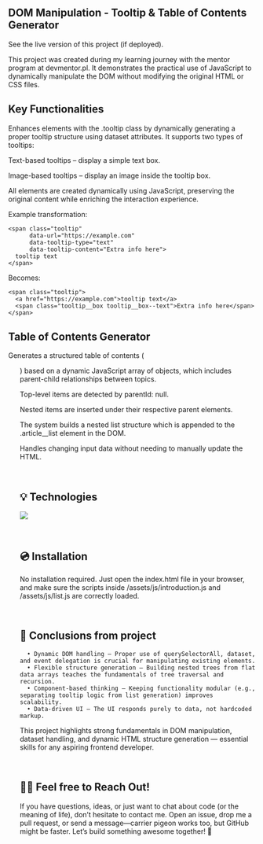 

## DOM Manipulation - Tooltip & Table of Contents Generator

See the live version of this project (if deployed).

This project was created during my learning journey with the mentor program at devmentor.pl. It demonstrates the practical use of JavaScript to dynamically manipulate the DOM without modifying the original HTML or CSS files.

## Key Functionalities

Enhances elements with the .tooltip class by dynamically generating a proper tooltip structure using dataset attributes. It supports two types of tooltips:

Text-based tooltips – display a simple text box.

Image-based tooltips – display an image inside the tooltip box.

All elements are created dynamically using JavaScript, preserving the original content while enriching the interaction experience.

Example transformation:
```
<span class="tooltip"
      data-url="https://example.com"
      data-tooltip-type="text"
      data-tooltip-content="Extra info here">
  tooltip text
</span>
```

Becomes:
```
<span class="tooltip">
  <a href="https://example.com">tooltip text</a>
  <span class="tooltip__box tooltip__box--text">Extra info here</span>
</span>
```

## Table of Contents Generator

Generates a structured table of contents (<ul>) based on a dynamic JavaScript array of objects, which includes parent-child relationships between topics.

Top-level items are detected by parentId: null.

Nested items are inserted under their respective parent elements.

The system builds a nested list structure which is appended to the .article__list element in the DOM.

Handles changing input data without needing to manually update the HTML.


&nbsp;
 
## 💡 Technologies
<img src="https://skillicons.dev/icons?i=html,css,scss,javascript" /><br/>


&nbsp;
 
## 💿 Installation
No installation required. Just open the index.html file in your browser, and make sure the scripts inside /assets/js/introduction.js and /assets/js/list.js are correctly loaded.


&nbsp;

## 💭 Conclusions from project

      • Dynamic DOM handling – Proper use of querySelectorAll, dataset, and event delegation is crucial for manipulating existing elements.
      • Flexible structure generation – Building nested trees from flat data arrays teaches the fundamentals of tree traversal and recursion.
      • Component-based thinking – Keeping functionality modular (e.g., separating tooltip logic from list generation) improves scalability.
      • Data-driven UI – The UI responds purely to data, not hardcoded markup.

This project highlights strong fundamentals in DOM manipulation, dataset handling, and dynamic HTML structure generation — essential skills for any aspiring frontend developer.

&nbsp;

## 🙋‍♂️ Feel free to Reach Out!
If you have questions, ideas, or just want to chat about code (or the meaning of life), don’t hesitate to contact me. Open an issue, drop me a pull request, or send a message—carrier pigeon works too, but GitHub might be faster. Let’s build something awesome together! 🚀




